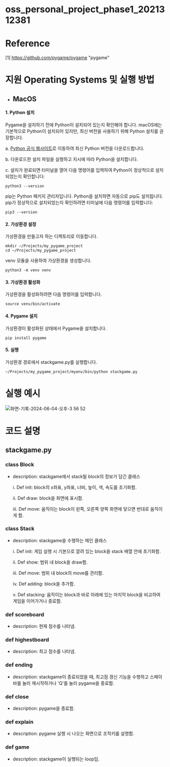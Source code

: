 # oss_personal_project_phase1_2021312381
# Reference
[1] <https://github.com/pygame/pygame> "pygame"
# 지원 Operating Systems 및 실행 방법
+ ## MacOS
#### 1. Python 설치
  Pygame을 설치하기 전에 Python이 설치되어 있는지 확인해야 합니다. macOS에는 기본적으로 Python이 설치되어 있지만, 최신 버전을 사용하기 위해 Python 설치를 권장합니다.
  
   a. [Python 공식 웹사이트](https://www.python.org/)로 이동하여 최신 Python 버전을 다운로드합니다.
  
   b. 다운로드한 설치 파일을 실행하고 지시에 따라 Python을 설치합니다.
  
   c. 설치가 완료되면 터미널을 열어 다음 명령어를 입력하여 Python이 정상적으로 설치되었는지 확인합니다:
```
python3 --version
```
   pip는 Python 패키지 관리자입니다. Python을 설치하면 자동으로 pip도 설치됩니다. pip가 정상적으로 설치되었는지 확인하려면 터미널에 다음 명령어를 입력합니다:
```
pip3 --version
```
#### 2. 가상환경 설정
   가상환경을 만들고자 하는 디렉토리로 이동합니다.
```
mkdir ~/Projects/my_pygame_project
cd ~/Projects/my_pygame_project
```
   venv 모듈을 사용하여 가상환경을 생성합니다.
```
python3 -m venv venv
```
#### 3. 가상환경 활성화
   가상환경을 활성화하려면 다음 명령어를 입력합니다.
```
source venv/bin/activate
```
#### 4. Pygame 설치
   가상환경이 활성화된 상태에서 Pygame을 설치합니다.
```
pip install pygame
```
#### 5. 실행
   가상환경 경로에서 stackgame.py를 실행합니다.
```
~/Projects/my_pygame_project/myenv/bin/python stackgame.py
```

# 실행 예시
![화면-기록-2024-06-04-오후-3 56 52](https://github.com/DongGyunLeeeee/oss_personal_project_phase1_2021312381/assets/83210475/8acedd20-a9f7-46fb-8919-38783336dfec)

# 코드 설명
## stackgame.py
### class Block
+ description: stackgame에서 stack될 block의 정보가 담긴 클래스

    i. Def init: block의 x좌표, y좌표, 너비, 높이, 색, 속도를 초기화함.
  
    ii. Def draw: block을 화면에 표시함.
  
    iii. Def move: 움직이는 block이 왼쪽, 오른쪽 양쪽 화면에 닿으면 반대로 움직이게 함.
  
### class Stack
+ description: stackgame을 수행하는 메인 클래스
  
    i. Def init: 게임 실행 시 기본으로 깔려 있는 block을 stack 배열 안에 초기화함.
  
    ii. Def show: 범위 내 block을 draw함.
  
    iii. Def move: 범위 내 block의 move를 관리함.
  
    iv. Def adding: block을 추가함.

    v. Def stacking: 움직이는 block과 바로 아래에 있는 마지막 block을 비교하여 게임을 이어가거나 종료함.
### def scoreboard
+ description: 현재 점수를 나타냄.
### def highestboard
+ description: 최고 점수를 나타냄.
### def ending
+ description: stackgame이 종료되었을 때, 최고점 갱신 기능을 수행하고 스페이바를 눌러 재시작하거나 'Q'를 눌러 pygame을 종료함.
### def close
+ description: pygame을 종료함.
### def explain
+ description: pygame 실행 시 나오는 화면으로 조작키를 설명함.
### def game
+ description: stackgame이 실행되는 loop임.
